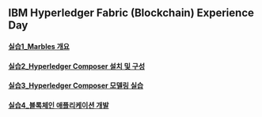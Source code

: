 ## IBM Hyperledger Fabric (Blockchain) Experience Day  
#### [실습1_Marbles 개요](https://github.com/ibmblkchain/exday_IBP/blob/master/실습1.md)  
#### [실습2_Hyperledger Composer 설치 및 구성](https://github.com/ibmblkchain/exday/blob/master/실습2.md)  
#### [실습3_Hyperledger Composer 모델링 실습](./실습3.md)  
#### [실습4_블록체인 애플리케이션 개발](./실습4.md)  

